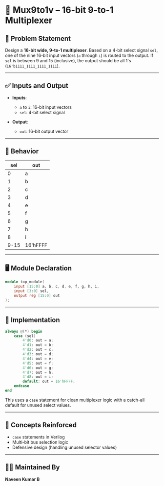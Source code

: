 # 🔀 Mux9to1v – 16-bit 9-to-1 Multiplexer

## 📘 Problem Statement

Design a **16-bit wide, 9-to-1 multiplexer**. Based on a 4-bit select signal `sel`, one of the nine 16-bit input vectors (`a` through `i`) is routed to the output. If `sel` is between 9 and 15 (inclusive), the output should be all 1's (`16'b1111_1111_1111_1111`).

---

## ✅ Inputs and Output

- **Inputs**:
  - `a` to `i`: 16-bit input vectors
  - `sel`: 4-bit select signal

- **Output**:
  - `out`: 16-bit output vector

---

## 🧠 Behavior

| sel | out       |
|-----|-----------|
| 0   | a         |
| 1   | b         |
| 2   | c         |
| 3   | d         |
| 4   | e         |
| 5   | f         |
| 6   | g         |
| 7   | h         |
| 8   | i         |
| 9-15 | 16'hFFFF |

---

## 🖥️ Module Declaration

```verilog
module top_module( 
    input [15:0] a, b, c, d, e, f, g, h, i,
    input [3:0] sel,
    output reg [15:0] out 
);
```

---

## 🧪 Implementation

```verilog
always @(*) begin
    case (sel)
        4'd0: out = a;
        4'd1: out = b;
        4'd2: out = c;
        4'd3: out = d;
        4'd4: out = e;
        4'd5: out = f;
        4'd6: out = g;
        4'd7: out = h;
        4'd8: out = i;
        default: out = 16'hFFFF;
    endcase
end
```

This uses a `case` statement for clean multiplexer logic with a catch-all default for unused select values.

---


## 🧩 Concepts Reinforced

- `case` statements in Verilog
- Multi-bit bus selection logic
- Defensive design (handling unused selector values)

---

## 👨‍💻 Maintained By

**Naveen Kumar B**
